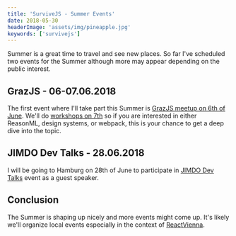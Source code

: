 ```yaml
---
title: 'SurviveJS - Summer Events'
date: 2018-05-30
headerImage: 'assets/img/pineapple.jpg'
keywords: ['survivejs']
---
```


Summer is a great time to travel and see new places. So far I've scheduled two events for the Summer although more may appear depending on the public interest.

## GrazJS - 06-07.06.2018

The first event where I'll take part this Summer is [GrazJS meetup on 6th of June](https://www.meetup.com/grazjs/events/249491912/). We'll do [workshops on 7th](https://reactvienna-workshops-styria.now.sh/) so if you are interested in either ReasonML, design systems, or webpack, this is your chance to get a deep dive into the topic.

## JIMDO Dev Talks - 28.06.2018

I will be going to Hamburg on 28th of June to participate in [JIMDO Dev Talks](https://www.meetup.com/JIMDO-Dev-Talks/events/251172433/?eventId=251172433) event as a guest speaker.

## Conclusion

The Summer is shaping up nicely and more events might come up. It's likely we'll organize local events especially in the context of [ReactVienna](https://www.meetup.com/ReactVienna/).
